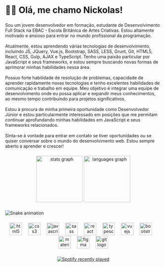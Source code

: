 <h1 align="left">👋🏻 Olá, me chamo Nickolas!</h1>

###

<p align="left">Sou um jovem desenvolvedor em formação, estudante de Desenvolvimento Full Stack na EBAC - Escola Britânica de Artes Criativas. Estou altamente motivado e ansioso para entrar no mundo profissional da programação.<br><br>Atualmente, estou aprendendo várias tecnologias de desenvolvimento, incluindo JS, JQuery, Vue.js, Bootstrap, SASS, LESS, Grunt, Git, HTML5, React, CSS, Gulp, AJAX e TypeScript. Tenho uma paixão particular por JavaScript e seus frameworks, e estou sempre buscando novas formas de aprimorar minhas habilidades nessa área.<br><br>Possuo forte habilidade de resolução de problemas, capacidade de aprender rapidamente novas tecnologias e tenho excelentes habilidades de comunicação e trabalho em equipe. Meu objetivo é integrar uma equipe de desenvolvimento onde eu possa aplicar e expandir meus conhecimentos, ao mesmo tempo contribuindo para projetos significativos.<br><br>Estou à procura de minha primeira oportunidade como Desenvolvedor Júnior e estou particularmente interessado em posições que me permitam continuar aprofundando minhas habilidades em JavaScript e seus frameworks relacionados.<br><br>Sinta-se à vontade para entrar em contato se tiver oportunidades ou se quiser conversar sobre o mundo do desenvolvimento web. Estou sempre aberto a aprender e crescer!</p>

###

<div align="center">
  <img src="https://github-readme-stats.vercel.app/api?username=NickolasAbad&hide_title=false&hide_rank=true&show_icons=true&include_all_commits=true&count_private=true&disable_animations=false&theme=react&locale=en&hide_border=false&order=1" height="150" alt="stats graph"  />
  <img src="https://github-readme-stats.vercel.app/api/top-langs?username=NickolasAbad&locale=en&hide_title=false&layout=compact&card_width=320&langs_count=5&theme=react&hide_border=false&order=2" height="150" alt="languages graph"  />
</div>

###

![Snake animation](https://github.com/NickolasAbad/NickolasAbad/blob/output/github-contribution-grid-snake.svg)

###

<div align="center">
  <img src="https://cdn.jsdelivr.net/gh/devicons/devicon/icons/html5/html5-original.svg" height="40" alt="html5 logo"  />
  <img width="12" />
  <img src="https://cdn.jsdelivr.net/gh/devicons/devicon/icons/css3/css3-original.svg" height="40" alt="css3 logo"  />
  <img width="12" />
  <img src="https://cdn.jsdelivr.net/gh/devicons/devicon/icons/javascript/javascript-original.svg" height="40" alt="javascript logo"  />
  <img width="12" />
  <img src="https://cdn.jsdelivr.net/gh/devicons/devicon/icons/sass/sass-original.svg" height="40" alt="sass logo"  />
  <img width="12" />
  <img src="https://cdn.jsdelivr.net/gh/devicons/devicon/icons/react/react-original.svg" height="40" alt="react logo"  />
  <img width="12" />
  <img src="https://cdn.jsdelivr.net/gh/devicons/devicon/icons/typescript/typescript-original.svg" height="40" alt="typescript logo"  />
  <img width="12" />
  <img src="https://cdn.jsdelivr.net/gh/devicons/devicon/icons/vuejs/vuejs-original.svg" height="40" alt="vuejs logo"  />
  <img width="12" />
  <img src="https://cdn.jsdelivr.net/gh/devicons/devicon/icons/bootstrap/bootstrap-original.svg" height="40" alt="bootstrap logo"  />
  <img width="12" />
  <img src="https://cdn.jsdelivr.net/gh/devicons/devicon/icons/materialui/materialui-original.svg" height="40" alt="materialui logo"  />
  <img width="12" />
  <img src="https://cdn.jsdelivr.net/gh/devicons/devicon/icons/figma/figma-original.svg" height="40" alt="figma logo"  />
  <img width="12" />
  <img src="https://cdn.jsdelivr.net/gh/devicons/devicon/icons/git/git-original.svg" height="40" alt="git logo"  />
</div>

###

<div align="center">
  <a href="https://open.spotify.com/user/nwe83mjel6gxud19lh91jrnan">
    <img src="https://spotify-recently-played-readme.vercel.app/api?count=1&unique=true" alt="Spotify recently played"  />
  </a>
</div>

###
